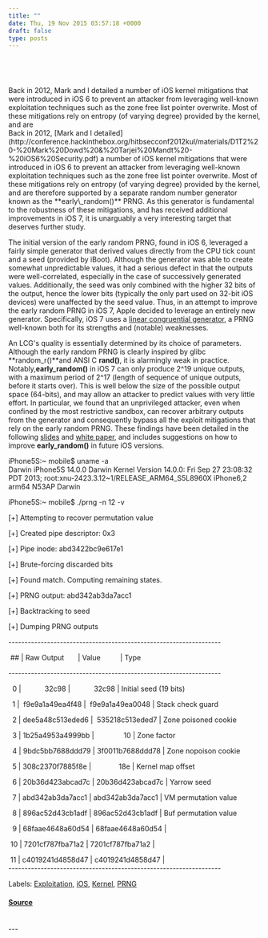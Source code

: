 ```yaml
---
title: ""
date: Thu, 19 Nov 2015 03:57:18 +0000
draft: false
type: posts
---
```

# 

<br/>

<br/>
Back in 2012,&nbsp;Mark and I detailed&nbsp;a number of iOS kernel mitigations that were introduced in iOS 6 to prevent an attacker from leveraging well-known exploitation techniques such as the zone free list pointer overwrite. Most of these mitigations rely on entropy (of varying degree) provided by the kernel, and are
<br/>
Back in 2012, [Mark and I detailed](http://conference.hackinthebox.org/hitbsecconf2012kul/materials/D1T2%20-%20Mark%20Dowd%20&%20Tarjei%20Mandt%20-%20iOS6%20Security.pdf) a number of iOS kernel mitigations that were introduced in iOS 6 to prevent an attacker from leveraging well-known exploitation techniques such as the zone free list pointer overwrite. Most of these mitigations rely on entropy (of varying degree) provided by the kernel, and are therefore supported by a separate random number generator known as the **early\_random()** PRNG. As this generator is fundamental to the robustness of these mitigations, and has received additional improvements in iOS 7, it is unarguably a very interesting target that deserves further study.  
  
The initial version of the early random PRNG, found in iOS 6, leveraged a fairly simple generator that derived values directly from the CPU tick count and a seed (provided by iBoot). Although the generator was able to create somewhat unpredictable values, it had a serious defect in that the outputs were well-correlated, especially in the case of successively generated values. Additionally, the seed was only combined with the higher 32 bits of the output, hence the lower bits (typically the only part used on 32-bit iOS devices) were unaffected by the seed value. Thus, in an attempt to improve the early random PRNG in iOS 7, Apple decided to leverage an entirely new generator. Specifically, iOS 7 uses a [linear congruential generator](http://en.wikipedia.org/wiki/Linear_congruential_generator), a PRNG well-known both for its strengths and (notable) weaknesses.

  
  
An LCG's quality is essentially determined by its choice of parameters. Although the early random PRNG is clearly inspired by glibc **random\_r()**and ANSI C **rand()**, it is alarmingly weak in practice. Notably,**early\_random()** in iOS 7 can only produce 2^19 unique outputs, with a maximum period of 2^17 (length of sequence of unique outputs, before it starts over). This is well below the size of the possible output space (64-bits), and may allow an attacker to predict values with very little effort. In particular, we found that an unprivileged attacker, even when confined by the most restrictive sandbox, can recover arbitrary outputs from the generator and consequently bypass all the exploit mitigations that rely on the early random PRNG. These findings have been detailed in the following [slides](http://mista.nu/research/early_random-slides.pdf) and [white paper](http://mista.nu/research/early_random-paper.pdf), and includes suggestions on how to improve **early\_random()** in future iOS versions.  
  
iPhone5S:~ mobile$ uname -a  
Darwin iPhone5S 14.0.0 Darwin Kernel Version 14.0.0: Fri Sep 27 23:08:32 PDT 2013; root:xnu-2423.3.12~1/RELEASE\_ARM64\_S5L8960X iPhone6,2 arm64 N53AP Darwin

iPhone5S:~ mobile$ ./prng -n 12 -v

\[+\] Attempting to recover permutation value

\[+\] Created pipe descriptor: 0x3

\[+\] Pipe inode: abd3422bc9e617e1

\[+\] Brute-forcing discarded bits

\[+\] Found match. Computing remaining states.

\[+\] PRNG output: abd342ab3da7acc1

\[+\] Backtracking to seed

\[+\] Dumping PRNG outputs

\------------------------------------------------------------------

 ## | Raw Output       | Value          | Type

\------------------------------------------------------------------

  0 |            32c98 |            32c98 | Initial seed (19 bits)

  1 |  f9e9a1a49ea4f48 |  f9e9a1a49ea0048 | Stack check guard

  2 | dee5a48c513eded6 |  535218c513eded7 | Zone poisoned cookie

  3 | 1b25a4953a4999bb |               10 | Zone factor

  4 | 9bdc5bb7688ddd79 | 3f0011b7688ddd78 | Zone nopoison cookie

  5 | 308c2370f7885f8e |              18e | Kernel map offset

  6 | 20b36d423abcad7c | 20b36d423abcad7c | Yarrow seed

  7 | abd342ab3da7acc1 | abd342ab3da7acc1 | VM permutation value

  8 | 896ac52d43cb1adf | 896ac52d43cb1adf | Buf permutation value

  9 | 68faae4648a60d54 | 68faae4648a60d54 | 

 10 | 7201cf787fba71a2 | 7201cf787fba71a2 | 

 11 | c4019241d4858d47 | c4019241d4858d47 |  
\------------------------------------------------------------------

Labels: [Exploitation](http://blog.azimuthsecurity.com/search/label/Exploitation), [iOS](http://blog.azimuthsecurity.com/search/label/iOS), [Kernel](http://blog.azimuthsecurity.com/search/label/Kernel), [PRNG](http://blog.azimuthsecurity.com/search/label/PRNG)

#### [Source](https://www.azimuthsecurity.com/blog/2015/11/18/01o28qyfs55kh9rpj11bkn1thlmuf2)

<br/>
---
